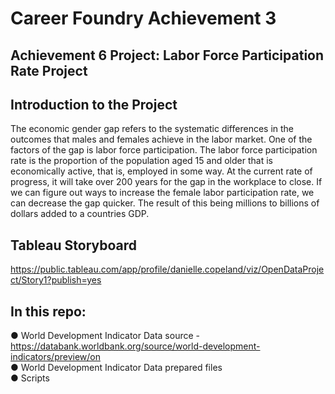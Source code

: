 # Career Foundry Achievement 3

## Achievement 6 Project: Labor Force Participation Rate Project

## Introduction to the Project
The economic gender gap refers to the systematic differences in the outcomes that males and females achieve in the labor market. One of the factors of the gap is labor force participation. The labor force participation rate is the proportion of the population aged 15 and older that is economically active, that is, employed in some way. At the current rate of progress, it will take over 200 years for the gap in the workplace to close. If we can figure out ways to increase the female labor participation rate, we can decrease the gap quicker. The result of this being millions to billions of dollars added to a countries GDP.

## Tableau Storyboard
https://public.tableau.com/app/profile/danielle.copeland/viz/OpenDataProject/Story1?publish=yes

## In this repo:
● World Development Indicator Data source - https://databank.worldbank.org/source/world-development-indicators/preview/on<br> 
● World Development Indicator Data prepared files<br>
● Scripts
